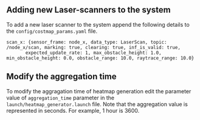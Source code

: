 ## Adding new Laser-scanners to the system

To add a new laser scanner to the system append the following details to the `config/costmap_params.yaml` file.
````
scan_x: {sensor_frame: node_x, data_type: LaserScan, topic: /node_x/scan, marking: true, clearing: true, inf_is_valid: true,
       expected_update_rate: 1, max_obstacle_height: 1.0, min_obstacle_height: 0.0, obstacle_range: 10.0, raytrace_range: 10.0}

````
## Modify the aggregation time

To modify the aggragation time of heatmap generation edit the parameter value of `aggregation_time` parameter in the `launch/heatmap_generator.launch` file. Note that the aggregation value is represented in seconds. For example, 1 hour is 3600.  